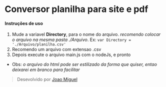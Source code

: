 # Conversor planilha para site e pdf

#### Instruções de uso
1. Mude a variavel **Directory**, para o nome do arquivo. *recomendo colocar o arquivo na mesma pasta ./Arquivo*.
Ex: `var Directory = './Arquivo/planilha.csv'`
2. Recomendo um arquivo com extensao .csv
3. Depois execute o arquivo main.js com o nodeJs, e pronto

- Obs: *o arquivo do html pode ser estilizado da forma que quiser, entao deixarei em branco para facilitar*

> Desevolvido por [Joao Miguel](https://github.com/JoaoMiguell)